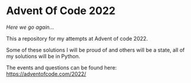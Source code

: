 # Advent Of Code 2022

_Here we go again..._

This a repository for my attempts at Advent of code 2022.

Some of these solutions I will be proud of and others will be a state, all of my solutions will be in Python.

The events and questions can be found here: https://adventofcode.com/2022/